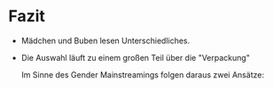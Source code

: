 Fazit
=====

* Mädchen und Buben lesen Unterschiedliches.

* Die Auswahl läuft zu einem großen Teil über die "Verpackung"

  Im Sinne des Gender Mainstreamings folgen daraus zwei Ansätze:

